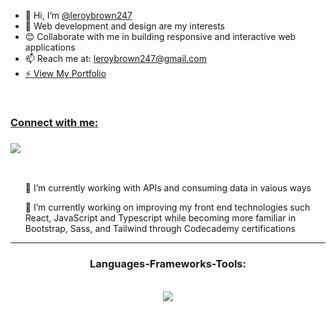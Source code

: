 <ul>
<li>👋 Hi, I’m <a href="https://github.com/leroybrown247">@leroybrown247</a></li>
<li>👀 Web development and design are my interests</li>
<li>😊 Collaborate with me in building responsive and interactive web applications</li>
<li>📫 Reach me at: <a href="mailto:leroybrown247@gmail.com">leroybrown247@gmail.com</a></li>
<li><a href=https://leroybrown.netlify.app/>⚡ View My Portfolio</li>
</ul>
<br/>
<div>
<h3>Connect with me:<h3>
  <a href="https://www.linkedin.com/in/leroybrown247/" target="_blank">
    <img src="https://img.shields.io/badge/LinkedIn-0077B5?style=for-the-badge&logo=linkedin&logoColor=white" target="_blank" />
  </a>
</div>
<br/>

<div>
 <ul>
 <p>🔭 I’m currently working with APIs and consuming data in vaious ways</p>
 <p>🌱 I’m currently working on improving my front end technologies such React, JavaScript and Typescript while becoming more familiar in Bootstrap, Sass, and Tailwind through Codecademy certifications</p>
 </ul>
 
 <hr>
 
<h3 align="center">Languages-Frameworks-Tools:</h3>
<br/>
<div align="center">
    <img src="https://skillicons.dev/icons?i=react,javascript,typescript,html,css,vscode,figma,github,nodejs,mysql,jest,git,express,sass"/>
</div>
